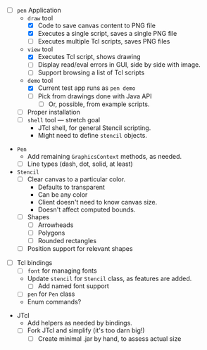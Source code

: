 - [ ] `pen` Application
    -  `draw` tool
        - [x] Code to save canvas content to PNG file
        - [x] Executes a single script, saves a single PNG file
        - [ ] Executes multiple Tcl scripts, saves PNG files
    - `view` tool
        - [x] Executes Tcl script, shows drawing
        - [ ] Display read/eval errors in GUI, side by side with image.
        - [ ] Support browsing a list of Tcl scripts
    - `demo` tool
        - [x] Current test app runs as `pen demo`
        - [ ] Pick from drawings done with Java API
            - [ ] Or, possible, from example scripts.
    - [ ] Proper installation
    - [ ] `shell` tool — stretch goal
        - JTcl shell, for general Stencil scripting.
        - Might need to define `stencil` objects.
- `Pen` 
    - Add remaining `GraphicsContext` methods, as needed.
    - [ ] Line types (dash, dot, solid, at least)
- `Stencil` 
    - [ ] Clear canvas to a particular color.
        - Defaults to transparent
        - Can be any color
        - Client doesn't need to know canvas size.
        - Doesn't affect computed bounds.
    - [ ] Shapes
        - [ ] Arrowheads
        - [ ] Polygons
        - [ ] Rounded rectangles
    - [ ] Position support for relevant shapes
- [ ] Tcl bindings
    - [ ] `font` for managing fonts
    - Update `stencil` for `Stencil` class, as features are added.
        - [ ] Add named font support
    - [ ] `pen` for `Pen` class 
    - Enum commands?
- JTcl
    - Add helpers as needed by bindings.
    - [ ] Fork JTcl and simplify (it's too darn big!)
        - [ ] Create minimal .jar by hand, to assess actual size
